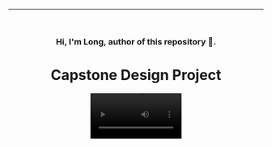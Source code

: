 ---
<!-- PROJECT LOGO -->
<br />
<div align="center">
    <h3>Hi, I'm Long, author of this repository 🚀.</h3>


<h1 align="center">Capstone Design Project</h1>
<video src='[your URL here](https://youtu.be/1AApTKtQTlY)https://youtu.be/1AApTKtQTlY' width=180/>

